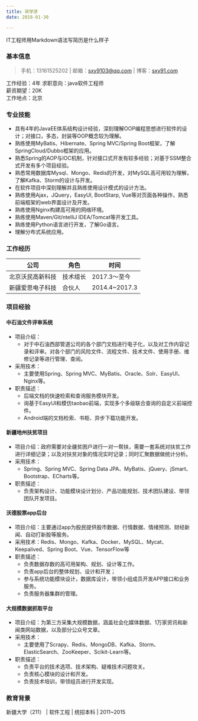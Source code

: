```yaml
---
title: 宋学彦
date: 2018-01-30

---
```

IT工程师用Markdown语法写简历是什么样子
<!-- excerpt -->
### 基本信息 

>手机：13161525202 | 邮箱：sxy9103@qq.com | 博客：[sxy91.com](sxy91.com)

工作经验：4年
求职意向：java软件工程师                 
薪资期望：20K 					           
工作地点：北京

### 专业技能
- 具有4年的JavaEE体系结构设计经验，深刻理解OOP编程思想进行软件的设计；对接口，多态，封装等OOP概念较为理解。
- 熟练使用MyBatis、Hibernate、Spring MVC/Spring Boot框架，了解SpringCloud/Dubbo框架的应用。
- 熟悉Spring的AOP与IOC机制，针对接口式开发有较多经验；对基于SSM整合式开发有多个项目经验。
- 熟悉常用数据库Mysql、Mongo、Redis的开发，对MySQL高可用较为理解，了解Kafka、Storm的设计与开发。
- 在软件项目中深刻理解并且熟练使用设计模式的设计方法。
- 熟练使用Ajax，JQuery，EasyUI, BootStarp, Vue等对页面各种操作，熟悉前端框架的web界面设计及开发。
- 熟练使用Nginx构建高可用的网络环境。
- 熟练使用Maven/Git/ntelliJ IDEA/Tomcat等开发工具。
- 熟练使用Python语言进行开发，了解Go语言。
- 理解分布式系统应用。


### 工作经历
|公司|角色|时间|
|-|-|-|
|北京沃民高新科技|技术组长|2017.3～至今|
|新疆爱思电子科技|合伙人|2014.4~2017.3|

### 项目经验
#### 中石油文件评审系统
- 项目介绍：
    - 对于中石油西部管道公司的各个部门文档进行电子化，以及对工作内容记录和评审。对各个部门的风险文件、流程文件、技术文件、使用手册、维修记录等进行管理、查阅。
- 采用技术：
    - 主要使用Spring、Spring MVC、MyBatis、Oracle、Solr、EasyUI、Nginx等。
- 职责描述：
    - 后端文档的快速检索和查询服务模块开发。
    - 询基于EasyUI和模仿taobao前端，实现多个多级联合查询的自定义前端控件。
    - Android端的文档检索、书柜、异步下载功能开发。

#### 新疆地州扶贫项目
- 项目介绍：政府需要对全疆贫困户进行一对一帮扶，需要一套系统对扶贫工作进行详细记录；以及对扶贫对象的情况实时记录；同时汇聚数据做统计分析。
- 采用技术：
    - Spring、Spring MVC、Spring Data JPA、MyBatis、jQuery、jSmart、Bootstrap、ECharts等。
- 职责描述：
    - 负责架构设计、功能模块设计划分、产品功能规划、技术团队建设、带领团队开发项目。


#### 沃德股票app后台
- 项目介绍：主要通过app为股民提供股市数据、行情数据、情绪预测、财经新闻、自动打新股等服务。
- 采用技术：Redis、Mongo、Kafka、Docker、MySQL、Mycat、Keepalived、Spring Boot、Vue、TensorFlow等
- 职责描述：
    - 负责数据存数的高可用架构、规划、设计等工作。
    - 负责app后台的整体规划、设计和开发；
    - 参与系统功能模块设计，数据库设计，带领小组成员开发APP接口和业务服务。
    - 负责服务器集群的管理。
  
#### 大规模数据抓取平台
- 项目介绍：为第三方采集大规模数据，涵盖社会化媒体数据、1万家资讯和新闻类网站数据，以及部分公众号文章。
- 采用技术：
    - 主要使用了Scrapy、Redis、MongoDB、Kafka、Storm、ElasticSearch、ZooKeeper、Scikit-Learn等。
- 职责描述：
    - 负责平台的技术选项、技术架构、疑难技术问题攻关。
    - 负责核心模块的设计和开发。
    - 负责技术培训，带领组员进行开发实现。

### 教育背景
新疆大学（211） | 软件工程 | 统招本科 | 2011~2015

